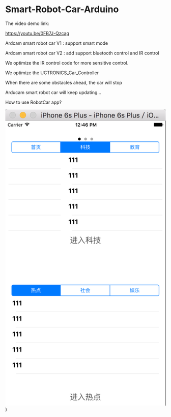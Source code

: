 # Smart-Robot-Car-Arduino

The video demo link:

https://youtu.be/0FB7J-Qzcag

Ardcam smart robot car V1 : support smart mode

Ardcam smart robot car V2 : add support bluetooth control and IR control

We optimize the IR control code for more sensitive control.

We optimize the UCTRONICS_Car_Controller

When there are some obstacles ahead, the car will stop

Arducam smart robot car will keep updating...



How to use RobotCar app?

![Alt text](http://github.com/chenyufeng1991/NewsClient/raw/master/Screenshots/2.png))




